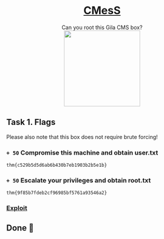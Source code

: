 # <div align="center">[CMesS](https://tryhackme.com/r/room/cmess)</div>
<div align="center">Can you root this Gila CMS box?</div>

<div align="center">
<img src="https://github.com/user-attachments/assets/a4d2fe83-d7b3-4719-a75d-a4990cd0506a" height="200"></img>
</div>

## Task 1. Flags

Please also note that this box does not require brute forcing!

### ```+ 50``` Compromise this machine and obtain user.txt
```
thm{c529b5d5d6ab6b430b7eb1903b2b5e1b}
```
### ```+ 50``` Escalate your privileges and obtain root.txt    
```
thm{9f85b7fdeb2cf96985bf5761a93546a2}
```

### [Exploit](https://github.com/Esther7171/THM-Walkthroughs/blob/main/Room/CMesS/exploit.md)

## Done 🙂

